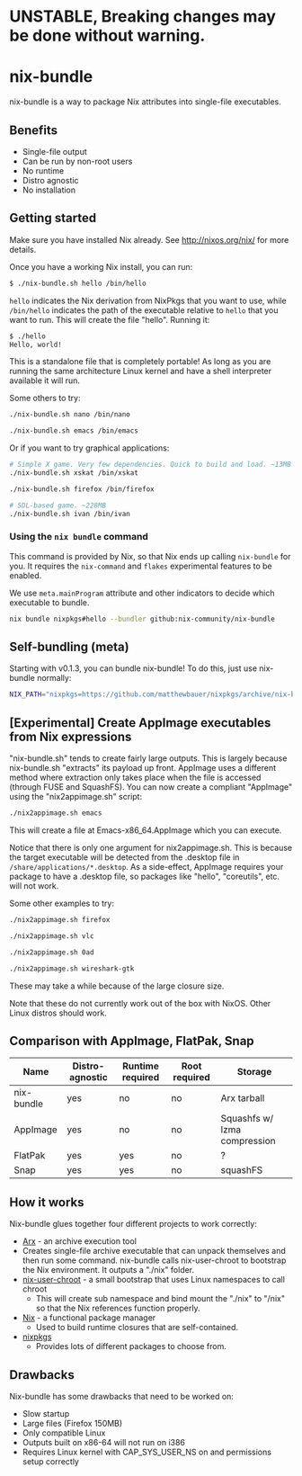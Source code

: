 # UNSTABLE, Breaking changes may be done without warning.

# nix-bundle

nix-bundle is a way to package Nix attributes into single-file executables.

## Benefits

* Single-file output
* Can be run by non-root users
* No runtime
* Distro agnostic
* No installation

## Getting started

Make sure you have installed Nix already. See http://nixos.org/nix/ for more details.

Once you have a working Nix install, you can run:

```sh
$ ./nix-bundle.sh hello /bin/hello
```

```hello``` indicates the Nix derivation from NixPkgs that you want to use, while ```/bin/hello``` indicates the path of the executable relative to ```hello``` that you want to run. This will create the file "hello". Running it:

```sh
$ ./hello
Hello, world!
```

This is a standalone file that is completely portable! As long as you are running the same architecture Linux kernel and have a shell interpreter available it will run.

Some others to try:

```sh
./nix-bundle.sh nano /bin/nano
```

```sh
./nix-bundle.sh emacs /bin/emacs
```

Or if you want to try graphical applications:

```sh
# Simple X game. Very few dependencies. Quick to build and load. ~13MB
./nix-bundle.sh xskat /bin/xskat
```

```sh
./nix-bundle.sh firefox /bin/firefox
```

```sh
# SDL-based game. ~228MB
./nix-bundle.sh ivan /bin/ivan
```

### Using the `nix bundle` command

This command is provided by Nix, so that Nix ends up calling `nix-bundle` for you.
It requires the `nix-command` and `flakes` experimental features to be enabled.

We use `meta.mainProgram` attribute and other indicators to decide which executable to bundle.

```sh
nix bundle nixpkgs#hello --bundler github:nix-community/nix-bundle
```

## Self-bundling (meta)

Starting with v0.1.3, you can bundle nix-bundle! To do this, just use nix-bundle normally:

```sh
NIX_PATH="nixpkgs=https://github.com/matthewbauer/nixpkgs/archive/nix-bundle.tar.gz" ./nix-bundle.sh nix-bundle /bin/nix-bundle
```

## [Experimental] Create AppImage executables from Nix expressions

"nix-bundle.sh" tends to create fairly large outputs. This is largely because nix-bundle.sh "extracts" its payload up front. AppImage uses a different method where extraction only takes place when the file is accessed (through FUSE and SquashFS). You can now create a compliant "AppImage" using the "nix2appimage.sh" script:

```sh
./nix2appimage.sh emacs
```

This will create a file at Emacs-x86_64.AppImage which you can execute.

Notice that there is only one argument for nix2appimage.sh. This is because the target executable will be detected from the .desktop file in ```/share/applications/*.desktop```. As a side-effect, AppImage requires your package to have a .desktop file, so packages like "hello", "coreutils", etc. will not work.

Some other examples to try:

```sh
./nix2appimage.sh firefox
```

```sh
./nix2appimage.sh vlc
```

```sh
./nix2appimage.sh 0ad
```

```sh
./nix2appimage.sh wireshark-gtk
```

These may take a while because of the large closure size.

Note that these do not currently work out of the box with NixOS. Other Linux distros should work.

## Comparison with AppImage, FlatPak, Snap

| Name       | Distro-agnostic | Runtime required | Root required | Storage |
| ---------- | --------------- | ---------------- | ------------- | ------- |
| nix-bundle | yes | no  | no  | Arx tarball                    | 
| AppImage   | yes | no  | no  | Squashfs w/ lzma compression   |
| FlatPak    | yes | yes | no  | ?                              |
| Snap       | yes | yes | no  | squashFS                       |

## How it works

Nix-bundle glues together four different projects to work correctly:

* [Arx](https://github.com/solidsnack/arx) - an archive execution tool
* Creates single-file archive executable that can unpack themselves and then run some command. nix-bundle calls nix-user-chroot to bootstrap the Nix environment. It outputs a "./nix" folder.
* [nix-user-chroot](https://github.com/lethalman/nix-user-chroot) - a small bootstrap that uses Linux namespaces to call chroot
  * This will create sub namespace and bind mount the "./nix" to "/nix" so that the Nix references function properly.
* [Nix](https://nixos.org/nix/) - a functional package manager
  * Used to build runtime closures that are self-contained.
* [nixpkgs](https://nixos.org/nixpkgs/)
  * Provides lots of different packages to choose from.

## Drawbacks

Nix-bundle has some drawbacks that need to be worked on:

* Slow startup
* Large files (Firefox 150MB)
* Only compatible Linux
* Outputs built on x86-64 will not run on i386
* Requires Linux kernel with CAP_SYS_USER_NS on and permissions setup correctly
